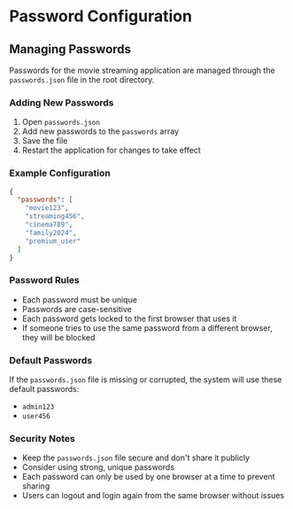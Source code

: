 # Password Configuration

## Managing Passwords

Passwords for the movie streaming application are managed through the `passwords.json` file in the root directory.

### Adding New Passwords

1. Open `passwords.json`
2. Add new passwords to the `passwords` array
3. Save the file
4. Restart the application for changes to take effect

### Example Configuration

```json
{
  "passwords": [
    "movie123",
    "streaming456",
    "cinema789",
    "family2024",
    "premium_user"
  ]
}
```

### Password Rules

- Each password must be unique
- Passwords are case-sensitive
- Each password gets locked to the first browser that uses it
- If someone tries to use the same password from a different browser, they will be blocked

### Default Passwords

If the `passwords.json` file is missing or corrupted, the system will use these default passwords:
- `admin123`
- `user456`

### Security Notes

- Keep the `passwords.json` file secure and don't share it publicly
- Consider using strong, unique passwords
- Each password can only be used by one browser at a time to prevent sharing
- Users can logout and login again from the same browser without issues